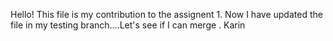Hello!
This file is my contribution to the assignent 1.
Now I have updated the file in my testing branch....Let's see if I can merge . 
Karin